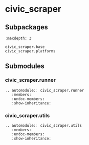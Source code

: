 # civic_scraper

## Subpackages

```{toctree}
:maxdepth: 3

civic_scraper.base
civic_scraper.platforms
```

## Submodules

### civic_scraper.runner

```{eval-rst}
.. automodule:: civic_scraper.runner
   :members:
   :undoc-members:
   :show-inheritance:
```

### civic_scraper.utils

```{eval-rst}
.. automodule:: civic_scraper.utils
   :members:
   :undoc-members:
   :show-inheritance:
```
